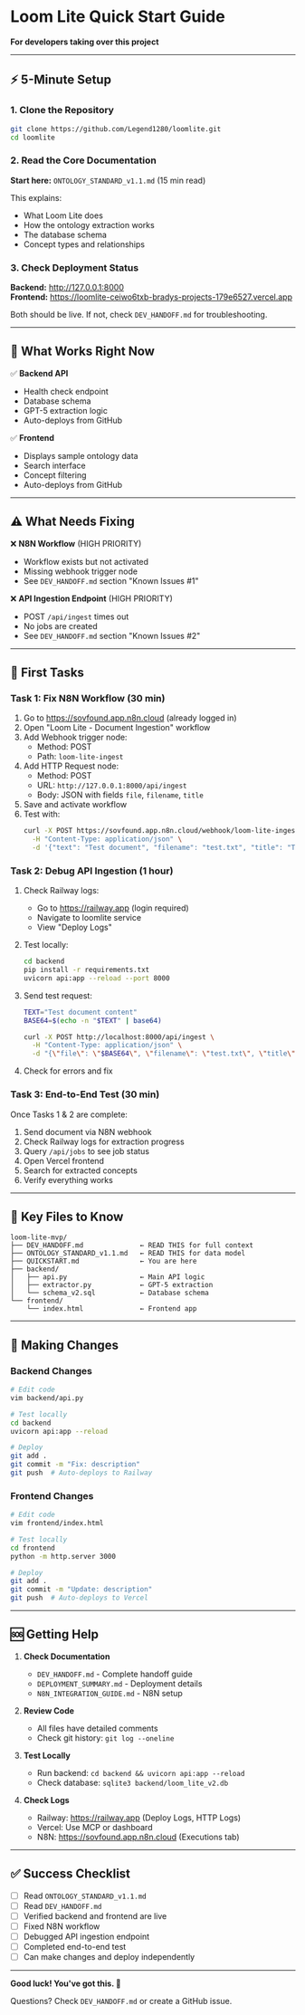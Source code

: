 # Loom Lite Quick Start Guide

**For developers taking over this project**

---

## ⚡ 5-Minute Setup

### 1. Clone the Repository
```bash
git clone https://github.com/Legend1280/loomlite.git
cd loomlite
```

### 2. Read the Core Documentation
**Start here:** `ONTOLOGY_STANDARD_v1.1.md` (15 min read)

This explains:
- What Loom Lite does
- How the ontology extraction works
- The database schema
- Concept types and relationships

### 3. Check Deployment Status
**Backend:** http://127.0.0.1:8000  
**Frontend:** https://loomlite-ceiwo6txb-bradys-projects-179e6527.vercel.app

Both should be live. If not, check `DEV_HANDOFF.md` for troubleshooting.

---

## 🎯 What Works Right Now

✅ **Backend API**
- Health check endpoint
- Database schema
- GPT-5 extraction logic
- Auto-deploys from GitHub

✅ **Frontend**
- Displays sample ontology data
- Search interface
- Concept filtering
- Auto-deploys from GitHub

---

## ⚠️ What Needs Fixing

❌ **N8N Workflow** (HIGH PRIORITY)
- Workflow exists but not activated
- Missing webhook trigger node
- See `DEV_HANDOFF.md` section "Known Issues #1"

❌ **API Ingestion Endpoint** (HIGH PRIORITY)
- POST `/api/ingest` times out
- No jobs are created
- See `DEV_HANDOFF.md` section "Known Issues #2"

---

## 🔧 First Tasks

### Task 1: Fix N8N Workflow (30 min)

1. Go to https://sovfound.app.n8n.cloud (already logged in)
2. Open "Loom Lite - Document Ingestion" workflow
3. Add Webhook trigger node:
   - Method: POST
   - Path: `loom-lite-ingest`
4. Add HTTP Request node:
   - Method: POST
   - URL: `http://127.0.0.1:8000/api/ingest`
   - Body: JSON with fields `file`, `filename`, `title`
5. Save and activate workflow
6. Test with:
   ```bash
   curl -X POST https://sovfound.app.n8n.cloud/webhook/loom-lite-ingest \
     -H "Content-Type: application/json" \
     -d '{"text": "Test document", "filename": "test.txt", "title": "Test"}'
   ```

### Task 2: Debug API Ingestion (1 hour)

1. Check Railway logs:
   - Go to https://railway.app (login required)
   - Navigate to loomlite service
   - View "Deploy Logs"

2. Test locally:
   ```bash
   cd backend
   pip install -r requirements.txt
   uvicorn api:app --reload --port 8000
   ```

3. Send test request:
   ```bash
   TEXT="Test document content"
   BASE64=$(echo -n "$TEXT" | base64)
   
   curl -X POST http://localhost:8000/api/ingest \
     -H "Content-Type: application/json" \
     -d "{\"file\": \"$BASE64\", \"filename\": \"test.txt\", \"title\": \"Test\"}"
   ```

4. Check for errors and fix

### Task 3: End-to-End Test (30 min)

Once Tasks 1 & 2 are complete:

1. Send document via N8N webhook
2. Check Railway logs for extraction progress
3. Query `/api/jobs` to see job status
4. Open Vercel frontend
5. Search for extracted concepts
6. Verify everything works

---

## 📁 Key Files to Know

```
loom-lite-mvp/
├── DEV_HANDOFF.md              ← READ THIS for full context
├── ONTOLOGY_STANDARD_v1.1.md   ← READ THIS for data model
├── QUICKSTART.md               ← You are here
├── backend/
│   ├── api.py                  ← Main API logic
│   ├── extractor.py            ← GPT-5 extraction
│   └── schema_v2.sql           ← Database schema
└── frontend/
    └── index.html              ← Frontend app
```

---

## 🚀 Making Changes

### Backend Changes
```bash
# Edit code
vim backend/api.py

# Test locally
cd backend
uvicorn api:app --reload

# Deploy
git add .
git commit -m "Fix: description"
git push  # Auto-deploys to Railway
```

### Frontend Changes
```bash
# Edit code
vim frontend/index.html

# Test locally
cd frontend
python -m http.server 3000

# Deploy
git add .
git commit -m "Update: description"
git push  # Auto-deploys to Vercel
```

---

## 🆘 Getting Help

1. **Check Documentation**
   - `DEV_HANDOFF.md` - Complete handoff guide
   - `DEPLOYMENT_SUMMARY.md` - Deployment details
   - `N8N_INTEGRATION_GUIDE.md` - N8N setup

2. **Review Code**
   - All files have detailed comments
   - Check git history: `git log --oneline`

3. **Test Locally**
   - Run backend: `cd backend && uvicorn api:app --reload`
   - Check database: `sqlite3 backend/loom_lite_v2.db`

4. **Check Logs**
   - Railway: https://railway.app (Deploy Logs, HTTP Logs)
   - Vercel: Use MCP or dashboard
   - N8N: https://sovfound.app.n8n.cloud (Executions tab)

---

## ✅ Success Checklist

- [ ] Read `ONTOLOGY_STANDARD_v1.1.md`
- [ ] Read `DEV_HANDOFF.md`
- [ ] Verified backend and frontend are live
- [ ] Fixed N8N workflow
- [ ] Debugged API ingestion endpoint
- [ ] Completed end-to-end test
- [ ] Can make changes and deploy independently

---

**Good luck! You've got this. 🚀**

Questions? Check `DEV_HANDOFF.md` or create a GitHub issue.

